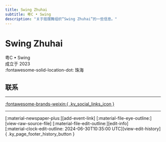 ```yaml
---
title: Swing Zhuhai
subtitle: 粤C • Swing
description: "关于摇摆舞组织“Swing Zhuhai”的一些信息。"
---
```


# Swing Zhuhai

粤C • Swing  
成立于 2023  
:fontawesome-solid-location-dot: 珠海  


## 联系


---

 [:fontawesome-brands-weixin:{ .ky_social_links_icon }](# "粤 C Swing 摇摆 ZH")

---

<div class="ky_page_footer" markdown>
<div class="ky_page_footer_trailing" markdown="span">
[:material-newspaper-plus:][add-event-link]
[:material-file-eye-outline:][view-raw-source-file]
[:material-file-edit-outline:][edit-info]
</div>
<div class="ky_page_footer_leading" markdown="span">
[:material-clock-edit-outline: 2024-06-30T10:35:00 UTC][view-edit-history]{ .ky_page_footer_history_button }
</div>
</div>

[add-event-link]: https://github.com/swingdance/events/issues/new?assignees=&labels=add+event&projects=&template=02-add_entity.yml&title=Add%20Event%3A%20zh_CN%20%E2%80%A2%20%3CName%3E&region=zh_CN&province=Guangdong&city=Zhuhai&org_id=yue-c-swing "添加活动"
[view-raw-source-file]: https://github.com/swingdance/orgs/blob/main/zh_CN/yue-c-swing.json "查看原始源文件"
[edit-info]: https://github.com/swingdance/orgs/issues/new?assignees=&labels=update+org&projects=&template=03-update_entity.yml&title=Update%20Org%3A%20zh_CN%20%E2%80%A2%20Swing%20Zhuhai&region=zh_CN&id=yue-c-swing&name=Swing%20Zhuhai "编辑信息"

[view-edit-history]: https://github.com/swingdance/orgs/commits/main/zh_CN/yue-c-swing.json "查看编辑历史"
